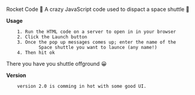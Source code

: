 Rocket Code :rocket:
        A crazy JavaScript code used to dispact a
	space shuttle :rocket:

**Usage**

        1. Run the HTML code on a server to open in in your browser
        2. Click the Launch button
        3. Once the pop up messages comes up; enter the name of the 
                Space shuttle you want to launce (any name!)
        4. Then hit ok

There you have you shuttle offground :grinning:

**Version**

        version 2.0 is comming in hot with some good UI.